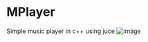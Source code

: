 # MPlayer
Simple music player in c++ using juce
![image](https://github.com/vishal-ahirwar/MPlayer/assets/73791462/335c7409-b7d6-4484-b2e2-b991fa52a2cd)
